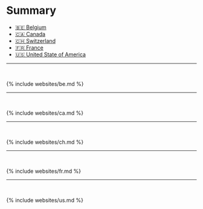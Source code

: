 # Summary

* [🇧🇪 Belgium](#-belgium)
* [🇨🇦 Canada](#-canada)
* [🇨🇭 Switzerland](#-switzerland)
* [🇫🇷 France](#-france)
* [🇺🇸 United State of America](#-united-state-of-america)

---
<br>

{% include websites/be.md %}

---
<br>

{% include websites/ca.md %}

---
<br>

{% include websites/ch.md %}

---
<br>

{% include websites/fr.md %}

---
<br>

{% include websites/us.md %}


